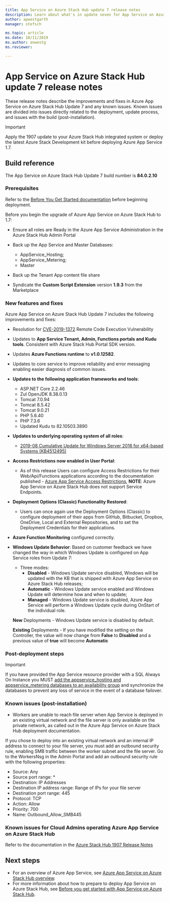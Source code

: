 ```yaml
---
title: App Service on Azure Stack Hub update 7 release notes 
description: Learn about what's in update seven for App Service on Azure Stack Hub, the known issues, and where to download the update.
author: apwestgarth
manager: stefsch

ms.topic: article
ms.date: 10/11/2019
ms.author: anwestg
ms.reviewer:

---
```

# App Service on Azure Stack Hub update 7 release notes

These release notes describe the improvements and fixes in Azure App Service on Azure Stack Hub Update 7 and any known issues. Known issues are divided into issues directly related to the deployment, update process, and issues with the build (post-installation).

> [!IMPORTANT]
> Apply the 1907 update to your Azure Stack Hub integrated system or deploy the latest Azure Stack Development kit before deploying Azure App Service 1.7.


## Build reference

The App Service on Azure Stack Hub Update 7 build number is **84.0.2.10**

### Prerequisites

Refer to the [Before You Get Started documentation](azure-stack-app-service-before-you-get-started.md) before beginning deployment.

Before you begin the upgrade of Azure App Service on Azure Stack Hub to 1.7:

- Ensure all roles are Ready in the Azure App Service Administration in the Azure Stack Hub Admin Portal

- Back up the App Service and Master Databases:
  - AppService_Hosting;
  - AppService_Metering;
  - Master

- Back up the Tenant App content file share

- Syndicate the **Custom Script Extension** version **1.9.3** from the Marketplace

### New features and fixes

Azure App Service on Azure Stack Hub Update 7 includes the following improvements and fixes:

- Resolution for [CVE-2019-1372](https://portal.msrc.microsoft.com/en-US/security-guidance/advisory/CVE-2019-1372) Remote Code Execution Vulnerability

- Updates to **App Service Tenant, Admin, Functions portals and Kudu tools**. Consistent with Azure Stack Hub Portal SDK version.

- Updates **Azure Functions runtime** to **v1.0.12582**.

- Updates to core service to improve reliability and error messaging enabling easier diagnosis of common issues.

- **Updates to the following application frameworks and tools**:
  - ASP.NET Core 2.2.46
  - Zul OpenJDK 8.38.0.13
  - Tomcat 7.0.94
  - Tomcat 8.5.42
  - Tomcat 9.0.21
  - PHP 5.6.40
  - PHP 7.3.6
  - Updated Kudu to 82.10503.3890

- **Updates to underlying operating system of all roles**:
  - [2019-08 Cumulative Update for Windows Server 2016 for x64-based Systems (KB4512495)](https://support.microsoft.com/help/4512495)

- **Access Restrictions now enabled in User Portal**:
  - As of this release Users can configure Access Restrictions for their Web/Api/Functions applications according to the documentation published - [Azure App Service Access Restrictions](https://docs.microsoft.com/azure/app-service/app-service-ip-restrictions), **NOTE**: Azure App Service on Azure Stack Hub does not support Service Endpoints.

- **Deployment Options (Classic) Functionality Restored**:
  - Users can once again use the Deployment Options (Classic) to configure deployment of their apps from GitHub, Bitbucket, Dropbox, OneDrive, Local and External Repositories, and to set the Deployment Credentials for their applications.

- **Azure Function Monitoring** configured correctly.

- **Windows Update Behavior**:
  Based on customer feedback we have changed the way in which Windows Update is configured on App Service roles from Update 7:
  - Three modes:
    - **Disabled** - Windows Update service disabled, Windows will be updated with the KB that is shipped with Azure App Service on Azure Stack Hub releases;
    - **Automatic** - Windows Update service enabled and Windows Update will determine how and when to update;
    - **Managed** - Windows Update service is disabled, Azure App Service will perform a Windows Update cycle during OnStart of the individual role.

  **New** Deployments - Windows Update service is disabled by default.

  **Existing** Deployments - If you have modified the setting on the Controller, the value will now change from **False** to **Disabled** and a previous value of **true** will become **Automatic**

### Post-deployment steps

> [!IMPORTANT]
> If you have provided the App Service resource provider with a SQL Always On Instance you MUST [add the appservice_hosting and appservice_metering databases to an availability group](https://docs.microsoft.com/sql/database-engine/availability-groups/windows/availability-group-add-a-database) and synchronize the databases to prevent any loss of service in the event of a database failover.

### Known issues (post-installation)

- Workers are unable to reach file server when App Service is deployed in an existing virtual network and the file server is only available on the private network,  as called out in the Azure App Service on Azure Stack Hub deployment documentation.

If you chose to deploy into an existing virtual network and an internal IP address to connect to your file server, you must add an outbound security rule, enabling SMB traffic between the worker subnet and the file server. Go to the WorkersNsg in the Admin Portal and add an outbound security rule with the following properties:
 * Source: Any
 * Source port range: *
 * Destination: IP Addresses
 * Destination IP address range: Range of IPs for your file server
 * Destination port range: 445
 * Protocol: TCP
 * Action: Allow
 * Priority: 700
 * Name: Outbound_Allow_SMB445

### Known issues for Cloud Admins operating Azure App Service on Azure Stack Hub

Refer to the documentation in the [Azure Stack Hub 1907 Release Notes](azure-stack-release-notes-1907.md)

## Next steps

- For an overview of Azure App Service, see [Azure App Service on Azure Stack Hub overview](azure-stack-app-service-overview.md).
- For more information about how to prepare to deploy App Service on Azure Stack Hub, see [Before you get started with App Service on Azure Stack Hub](azure-stack-app-service-before-you-get-started.md).
